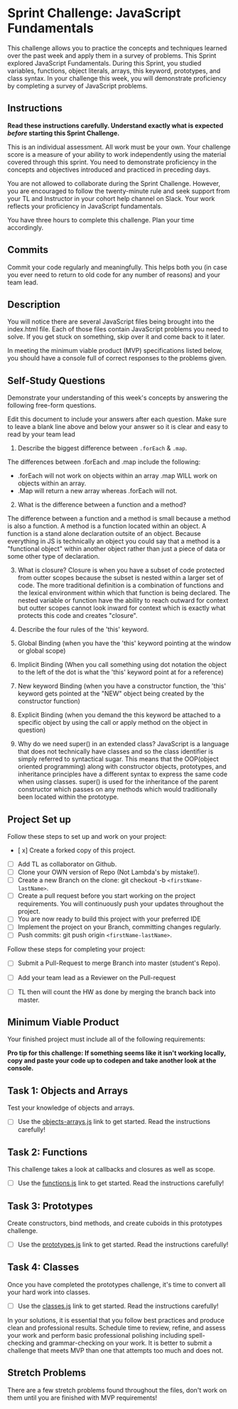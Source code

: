 # Sprint Challenge: JavaScript Fundamentals

This challenge allows you to practice the concepts and techniques learned over the past week and apply them in a survey of problems. This Sprint explored JavaScript Fundamentals. During this Sprint, you studied variables, functions, object literals, arrays, this keyword, prototypes, and class syntax. In your challenge this week, you will demonstrate proficiency by completing a survey of JavaScript problems.

## Instructions

**Read these instructions carefully. Understand exactly what is expected _before_ starting this Sprint Challenge.**

This is an individual assessment. All work must be your own. Your challenge score is a measure of your ability to work independently using the material covered through this sprint. You need to demonstrate proficiency in the concepts and objectives introduced and practiced in preceding days.

You are not allowed to collaborate during the Sprint Challenge. However, you are encouraged to follow the twenty-minute rule and seek support from your TL and Instructor in your cohort help channel on Slack. Your work reflects your proficiency in JavaScript fundamentals.

You have three hours to complete this challenge. Plan your time accordingly.

## Commits

Commit your code regularly and meaningfully. This helps both you (in case you ever need to return to old code for any number of reasons) and your team lead.

## Description

You will notice there are several JavaScript files being brought into the index.html file.  Each of those files contain JavaScript problems you need to solve.  If you get stuck on something, skip over it and come back to it later.

In meeting the minimum viable product (MVP) specifications listed below, you should have a console full of correct responses to the problems given.

## Self-Study Questions

Demonstrate your understanding of this week's concepts by answering the following free-form questions.

Edit this document to include your answers after each question. Make sure to leave a blank line above and below your answer so it is clear and easy to read by your team lead

1. Describe the biggest difference between `.forEach` & `.map`.

The differences between .forEach and .map include the following: 
- .forEach will not work on objects within an array .map WILL work on objects within an array.
- .Map will return a new array whereas .forEach will not.


2. What is the difference between a function and a method?

The difference between a function and a method is small because a method is also a function. A method is a function located within an object. A function is a stand alone declaration outsite of an object. Because everything in JS is technically an object you could say that a method is a "functional object" within another object rather than just a piece of data or some other type of declaration. 

3. What is closure?
Closure is when you have a subset of code protected from outter scopes because the subset is nested within a larger set of code. The more traditional definition is a combination of functions and the lexical environment within which that function is being declared. The nested variable or function have the ability to reach outward for context but outter scopes cannot look inward for context which is exactly what protects this code and creates "closure".

4. Describe the four rules of the 'this' keyword.
 1. Global Binding (when you have the 'this' keyword pointing at the window or global scope)
 2. Implicit Binding (When you call something using dot notation the object to the left of the dot is what the 'this' keyword point at for a reference)
 3. New keyword Binding (when you have a constructor function, the 'this' keyword gets pointed at the "NEW" object being created by the constructor function)
 4. Explicit Binding (when you demand the this keyword be attached to a specific object by using the call or apply method on the object in question)

5. Why do we need super() in an extended class?
JavaScript is a language that does not technically have classes and so the class identifier is simply referred to syntactical sugar. This means that the OOP(object oriented programming) along with constructor objects, prototypes, and inheritance principles have a different syntax to express the same code when using classes. 
super() is used for the inheritance of the parent constructor which passes on any methods which would traditionally been located within the prototype.

## Project Set up

Follow these steps to set up and work on your project:

- [ x] Create a forked copy of this project.
- [ ] Add TL as collaborator on Github.
- [ ] Clone your OWN version of Repo (Not Lambda's by mistake!).
- [ ] Create a new Branch on the clone: git checkout -b `<firstName-lastName>`.
- [ ] Create a pull request before you start working on the project requirements.  You will continuously push your updates throughout the project.
- [ ] You are now ready to build this project with your preferred IDE
- [ ] Implement the project on your Branch, committing changes regularly.
- [ ] Push commits: git push origin `<firstName-lastName>`.

Follow these steps for completing your project:

- [ ] Submit a Pull-Request to merge <firstName-lastName> Branch into master (student's  Repo).
- [ ] Add your team lead as a Reviewer on the Pull-request
- [ ] TL then will count the HW as done by  merging the branch back into master.


## Minimum Viable Product

Your finished project must include all of the following requirements:

**Pro tip for this challenge: If something seems like it isn't working locally, copy and paste your code up to codepen and take another look at the console.**

## Task 1: Objects and Arrays
Test your knowledge of objects and arrays. 
* [ ] Use the [objects-arrays.js](challenges/objects-arrays.js) link to get started.  Read the instructions carefully!

## Task 2: Functions
This challenge takes a look at callbacks and closures as well as scope. 
* [ ] Use the [functions.js](challenges/functions.js) link to get started. Read the instructions carefully!

## Task 3: Prototypes
Create constructors, bind methods, and create cuboids in this prototypes challenge.
* [ ] Use the [prototypes.js](challenges/prototypes.js) link to get started. Read the instructions carefully!

## Task 4: Classes
Once you have completed the prototypes challenge, it's time to convert all your hard work into classes.
* [ ] Use the [classes.js](challenges/classes.js) link to get started. Read the instructions carefully!

In your solutions, it is essential that you follow best practices and produce clean and professional results. Schedule time to review, refine, and assess your work and perform basic professional polishing including spell-checking and grammar-checking on your work. It is better to submit a challenge that meets MVP than one that attempts too much and does not.

## Stretch Problems

There are a few stretch problems found throughout the files, don't work on them until you are finished with MVP requirements!
